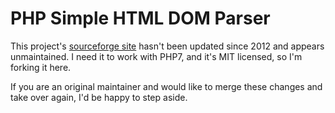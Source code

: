 PHP Simple HTML DOM Parser
===

This project's [sourceforge site](https://sourceforge.net/projects/simplehtmldom/) hasn't been updated since 2012 and appears unmaintained. I need it to work with PHP7, and it's MIT licensed, so I'm forking it here.

If you are an original maintainer and would like to merge these changes and take over again, I'd be happy to step aside.
